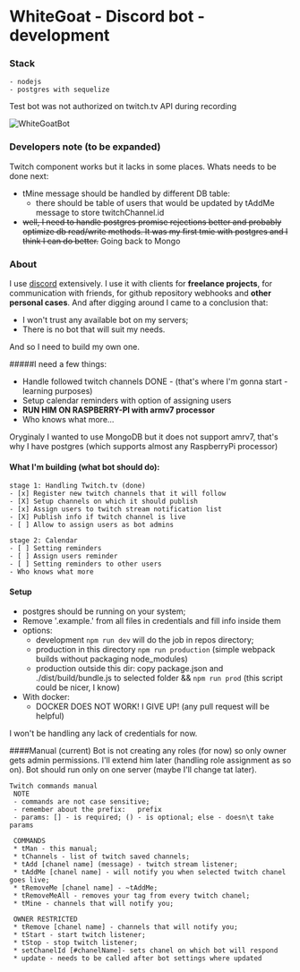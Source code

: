 # WhiteGoat - Discord bot - development

### Stack
    - nodejs
    - postgres with sequelize
    
</a>
Test bot was not authorized on twitch.tv API during recording

![WhiteGoatBot](./WhiteGoatBot.gif)
    
### Developers note (to be expanded)

Twitch component works but it lacks in some places. Whats needs to be done next:
- tMine message should be handled by different DB table:
    - there should be table of users that would be updated by tAddMe message to store twitchChannel.id 
- ~~well, I need to handle postgres promise rejections better and probably optimize db read/write methods. It was my 
first tmie with postgres and I think I can do better.~~ Going back to Mongo

### About

I use [discord](https://discordapp.com/) extensively. I use it with clients for **freelance projects**, for communication 
with friends, for github repository webhooks and **other personal cases**. And after digging around I came to a conclusion that:
    
- I won't trust any available bot on my servers;
- There is no bot that will suit my needs. 

<a/>
And so I need to build my own one. 

#####I need a few things:

- Handle followed twitch channels DONE - (that's where I'm gonna start - learning purposes)
- Setup calendar reminders with option of assigning users
- **RUN HIM ON RASPBERRY-PI with armv7 processor**
- Who knows what more...

</a>
Oryginaly I wanted to use MongoDB but it does not support amrv7, that's why I have postgres 
(which supports almost any RaspberryPi processor)

#### What I'm building (what bot should do):
    stage 1: Handling Twitch.tv (done)
    - [x] Register new twitch channels that it will follow
    - [X] Setup channels on which it should publish
    - [x] Assign users to twitch stream notification list
    - [X] Publish info if twitch channel is live
    - [ ] Allow to assign users as bot admins
</a>
    
    stage 2: Calendar
    - [ ] Setting reminders
    - [ ] Assign users reminder
    - [ ] Setting reminders to other users
    - Who knows what more
</a>

#### Setup

- postgres should be running on your system;
- Remove '.example.' from all files in credentials and fill info inside them
- options:    
    - development ```npm run dev``` will do the job in repos directory;
    - production in this directory ```npm run production``` (simple webpack builds without packaging node_modules)
    - production outside this dir: copy package.json and ./dist/build/bundle.js to selected folder && ```npm run prod``` (this script could be nicer, I know)
- With docker:
    - DOCKER DOES NOT WORK! I GIVE UP! (any pull request will be helpful)

</a>
I won't be handling any lack of credentials for now.

####Manual (current)
Bot is not creating any roles (for now) so only owner gets admin permissions.
I'll extend him later (handling role assignment as so on). 
Bot should run only on one server (maybe I'll change tat later).

    Twitch commands manual 
     NOTE 
     - commands are not case sensitive; 
     - remember about the prefix:   prefix   
     - params: [] - is required; () - is optional; else - doesn\t take params 
    
     COMMANDS 
     * tMan - this manual; 
     * tChannels - list of twitch saved channels; 
     * tAdd [chanel name] (message) - twitch stream listener; 
     * tAddMe [chanel name] - will notify you when selected twitch chanel goes live; 
     * tRemoveMe [chanel name] - ~tAddMe; 
     * tRemoveMeAll - removes your tag from every twitch chanel; 
     * tMine - channels that will notify you; 
     
     OWNER RESTRICTED  
     * tRemove [chanel name] - channels that will notify you;  
     * tStart - start twitch listener;  
     * tStop - stop twitch listener;  
     * setChanelId [#chanelName]- sets chanel on which bot will respond
     * update - needs to be called after bot settings where updated
